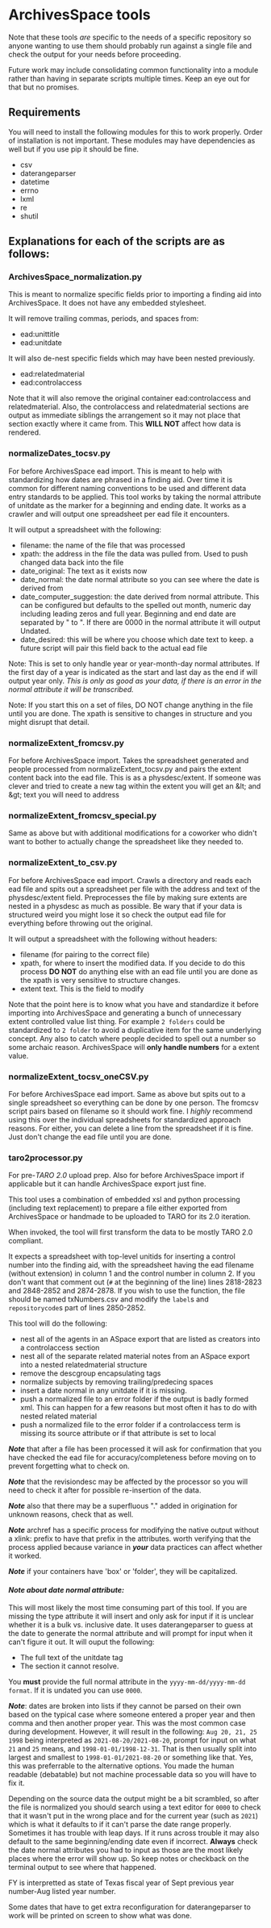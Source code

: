 # ArchivesSpace tools
Note that these tools *are* specific to the needs of a specific repository so anyone wanting to use them should probably run against a single file and check the output for your needs before proceeding.

Future work may include consolidating common functionality into a module rather than having in separate scripts multiple times. Keep an eye out for that but no promises. 

## Requirements
You will need to install the following modules for this to work properly. Order of installation is not important. These modules may have dependencies as well but if you use pip it should be fine.
* csv
* daterangeparser
* datetime
* errno
* lxml
* re
* shutil

## Explanations for each of the scripts are as follows:

### ArchivesSpace_normalization.py
This is meant to normalize specific fields prior to importing a finding aid into ArchivesSpace. It does not have any embedded stylesheet. 

It will remove trailing commas, periods, and spaces from:
* ead:unittitle
* ead:unitdate

It will also de-nest specific fields which may have been nested previously.
* ead:relatedmaterial
* ead:controlaccess

Note that it will also remove the original container ead:controlaccess and relatedmaterial. Also, the controlaccess and relatedmaterial sections are output as immediate siblings the arrangement so it may not place that section exactly where it came from. This **WILL NOT** affect how data is rendered.

### normalizeDates_tocsv.py
For before ArchivesSpace ead import. This is meant to help with standardizing how dates are phrased in a finding aid. Over time it is common for different naming conventions to be used and different data entry standards to be applied. This tool works by taking the normal attribute of unitdate as the marker for a beginning and ending date. It works as a crawler and will output one spreadsheet per ead file it encounters.

It will output a spreadsheet with the following:
* filename: the name of the file that was processed
* xpath: the address in the file the data was pulled from. Used to push changed data back into the file
* date_original: The text as it exists now
* date_normal: the date normal attribute so you can see where the date is derived from
* date_computer_suggestion: the date derived from normal attribute. This can be configured but defaults to the spelled out month, numeric day including leading zeros and full year. Beginning and end date are separated by " to ". If there are 0000 in the normal attribute it will output Undated.
* date_desired: this will be where you choose which date text to keep. a future script will pair this field back to the actual ead file

Note: This is set to only handle year or year-month-day normal attributes. If the first day of a year is indicated as the start and last day as the end if will output year only. *This is only as good as your data, if there is an error in the normal attribute it will be transcribed.* 

Note: If you start this on a set of files, DO NOT change anything in the file until you are done. The xpath is sensitive to changes in structure and you might disrupt that detail.

### normalizeExtent_fromcsv.py
For before ArchivesSpace import. Takes the spreadsheet generated and people processed from normalizeExtent_tocsv.py and pairs the extent content back into the ead file. This is as a physdesc/extent. If someone was clever and tried to create a new tag within the extent you will get an &amp;lt; and &amp;gt; text you will need to address

### normalizeExtent_fromcsv_special.py
Same as above but with additional modifications for a coworker who didn't want to bother to actually change the spreadsheet like they needed to.

### normalizeExtent_to_csv.py
For before ArchivesSpace ead import. Crawls a directory and reads each ead file and spits out a spreadsheet per file with the address and text of the physdesc/extent field. Preprocesses the file by making sure extents are nested in a physdesc as much as possible. Be wary that if your data is structured weird you might lose it so check the output ead file for everything before throwing out the original.

It will output a spreadsheet with the following without headers:
* filename (for pairing to the correct file)
* xpath, for where to insert the modified data. If you decide to do this process **DO NOT** do anything else with an ead file until you are done as the xpath is very sensitive to structure changes.
* extent text. This is the field to modify

Note that the point here is to know what you have and standardize it before importing into ArchivesSpace and generating a bunch of unnecessary extent controlled value list thing. For example `2 folders` could be standardized to `2 folder` to avoid a duplicative item for the same underlying concept. Any also to catch where people decided to spell out a number so some archaic reason. ArchivesSpace will **only handle numbers** for a extent value.

### normalizeExtent_tocsv_oneCSV.py
For before ArchivesSpace ead import. Same as above but spits out to a single spreadsheet so everything can be done by one person. The fromcsv script pairs based on filename so it should work fine. I *highly* recommend using this over the individual spreadsheets for standardized approach reasons. For either, you can delete a line from the spreadsheet if it is fine. Just don't change the ead file until you are done.

### taro2processor.py
For pre-*TARO 2.0* upload prep. Also for before ArchivesSpace import if applicable but it can handle ArchivesSpace export just fine.

This tool uses a combination of embedded xsl and python processing (including text replacement) to prepare a file either exported from ArchivesSpace or handmade to be uploaded to TARO for its 2.0 iteration.

When invoked, the tool will first transform the data to be mostly TARO 2.0 compliant. 

It expects a spreadsheet with top-level unitids for inserting a control number into the finding aid, with the spreadsheet having the ead filename (without extension) in column 1 and the control number in column 2. If you don't want that comment out (`#` at the beginning of the line) lines 2818-2823 and 2848-2852 and 2874-2878. If you wish to use the function, the file should be named txNumbers.csv and modify the `label`s and `repositorycode`s part of lines 2850-2852.

This tool will do the following:
* nest all of the agents in an ASpace export that are listed as creators into a controlaccess section
* nest all of the separate related material notes  from an ASpace export into a nested relatedmaterial structure
* remove the descgroup encapsulating tags
* normalize subjects by removing trailing/predecing spaces
* insert a date normal in any unitdate if it is missing.
* push a normalized file to an error folder if the output is badly formed xml. This can happen for a few reasons but most often it has to do with nested related material
* push a normalized file to the error folder if a controlaccess term is missing its source attribute or if that attribute is set to local

***Note*** that after a file has been processed it will ask for confirmation that you have checked the ead file for accuracy/completeness before moving on to prevent forgetting what to check on.

***Note*** that the revisiondesc may be affected by the processor so you will need to check it after for possible re-insertion of the data.

***Note*** also that there may be a superfluous "." added in origination for unknown reasons, check that as well.

***Note*** archref has a specific process for modifying the native output without a xlink: prefix to have that prefix in the attributes. worth verifying that the process applied because variance in ***your*** data practices can affect whether it worked.

***Note*** if your containers have 'box' or 'folder', they will be capitalized.

#### ***Note about date normal attribute:*** 
This will most likely the most time consuming part of this tool. If you are missing the type attribute it will insert and only ask for input if it is unclear whether it is a bulk vs. inclusive date. It uses daterangeparser to guess at the date to generate the normal attribute and will prompt for input when it can't figure it out. It will ouput the following:
* The full text of the unitdate tag
* The section it cannot resolve.

You **must** provide the full normal attribute in the `yyyy-mm-dd/yyyy-mm-dd format`. If it is undated you can use `0000`. 

***Note***: dates are broken into lists if they cannot be parsed on their own based on the typical case where someone entered a proper year and then comma and then another proper year. This was the most common case during development. However, it will result in the following: `Aug 20, 21, 25 1998` being interpreted as `2021-08-20/2021-08-20`, prompt for input on what `21` and `25` means, and `1998-01-01/1998-12-31`. That is then usually split into largest and smallest to `1998-01-01/2021-08-20` or something like that. Yes, this was preferrable to the alternative options. You made the human readable (debatable) but not machine processable data so you will have to fix it.

Depending on the source data the output might be a bit scrambled, so after the file is normalized you should search using a text editor for `0000` to check that it wasn't put in the wrong place and for the current year (such as `2021`) which is what it defaults to if it can't parse the date range properly. Sometimes it has trouble with leap days. If it runs across trouble it may also default to the same beginning/ending date even if incorrect. **Always** check the date normal attributes you had to input as those are the most likely places where the error will show up. So keep notes or checkback on the terminal output to see where that happened. 

FY is interpretted as state of Texas fiscal year of Sept previous year number-Aug listed year number.

Some dates that have to get extra reconfiguration for daterangeparser to work will be printed on screen to show what was done.